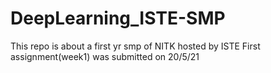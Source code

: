 # DeepLearning_ISTE-SMP
This repo is about a first yr smp of NITK hosted by ISTE
First assignment(week1) was submitted on 20/5/21
